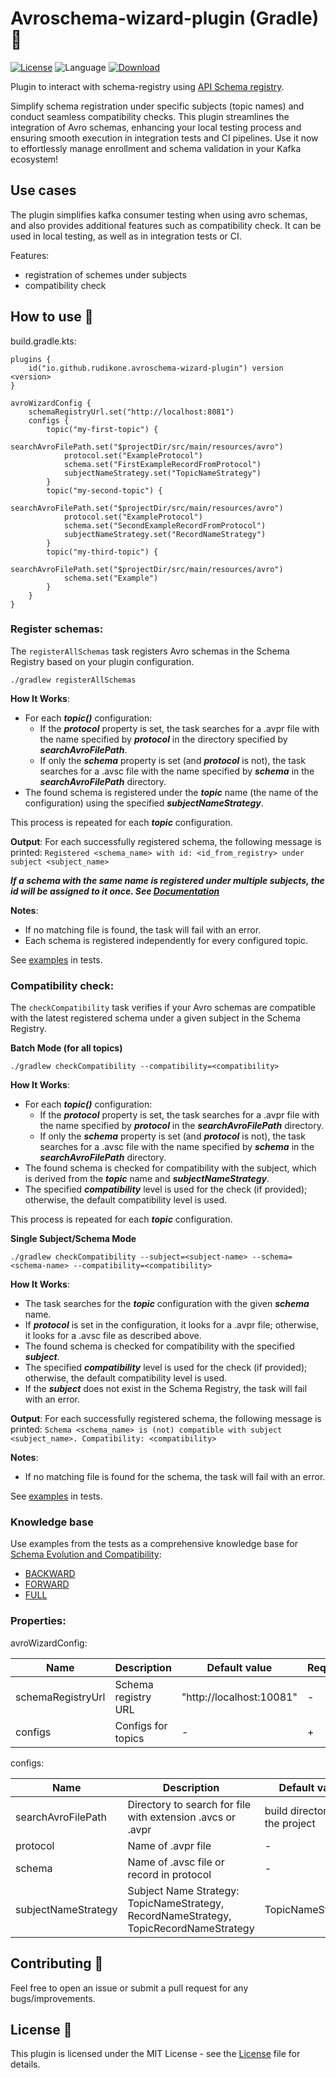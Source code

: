 # Avroschema-wizard-plugin (Gradle) 🐘

[![License](https://img.shields.io/github/license/cortinico/kotlin-android-template.svg)](LICENSE)
![Language](https://img.shields.io/github/languages/top/cortinico/kotlin-android-template?color=blue&logo=kotlin)
[![Download](https://img.shields.io/gradle-plugin-portal/v/io.github.rudikone.avroschema-wizard-plugin)](https://plugins.gradle.org/plugin/https://img.shields.io/gradle-plugin-portal/v/io.github.rudikone.avroschema-wizard-plugin)

Plugin to interact with schema-registry
using [API Schema registry](https://docs.confluent.io/platform/current/schema-registry/develop/api.html).

Simplify schema registration under specific subjects (topic names) and conduct seamless compatibility checks. This
plugin streamlines the integration of Avro schemas, enhancing your local testing process and ensuring smooth execution
in integration tests and CI pipelines. Use it now to effortlessly manage enrollment and schema validation in your Kafka
ecosystem!

## Use cases

The plugin simplifies kafka consumer testing when using avro schemas, and also provides additional features such as
compatibility check.
It can be used in local testing, as well as in integration tests or CI.

Features:

- registration of schemes under subjects
- compatibility check

## How to use 👣

build.gradle.kts:

```
plugins {
    id("io.github.rudikone.avroschema-wizard-plugin") version <version>
}

avroWizardConfig {
    schemaRegistryUrl.set("http://localhost:8081")
    configs {
        topic("my-first-topic") {
            searchAvroFilePath.set("$projectDir/src/main/resources/avro")
            protocol.set("ExampleProtocol")
            schema.set("FirstExampleRecordFromProtocol")
            subjectNameStrategy.set("TopicNameStrategy")
        }
        topic("my-second-topic") {
            searchAvroFilePath.set("$projectDir/src/main/resources/avro")
            protocol.set("ExampleProtocol")
            schema.set("SecondExampleRecordFromProtocol")
            subjectNameStrategy.set("RecordNameStrategy")
        }
        topic("my-third-topic") {
            searchAvroFilePath.set("$projectDir/src/main/resources/avro")
            schema.set("Example")
        }
    }
}
```

### Register schemas:

The `registerAllSchemas` task registers Avro schemas in the Schema Registry based on your plugin configuration.

```
./gradlew registerAllSchemas
```

**How It Works**:
- For each _**topic()**_ configuration:
    - If the **_protocol_** property is set, the task searches for a .avpr file with the name specified by **_protocol_** in the directory specified by **_searchAvroFilePath_**.
    - If only the **_schema_** property is set (and **_protocol_** is not), the task searches for a .avsc file with the name specified by **_schema_** in the **_searchAvroFilePath_** directory.
- The found schema is registered under the **_topic_** name (the name of the configuration) using the specified **_subjectNameStrategy_**.

This process is repeated for each _**topic**_ configuration.

**Output**:
For each successfully registered schema, the following message is printed:
`Registered <schema_name> with id: <id_from_registry> under subject <subject_name>`

***If a schema with the same name is registered under multiple subjects, the id will be assigned to it once. See [Documentation](https://docs.confluent.io/platform/current/schema-registry/develop/using.html#register-an-existing-schema-to-a-new-subject-name)***

**Notes**:
- If no matching file is found, the task will fail with an error.
- Each schema is registered independently for every configured topic.

See [examples](src/test/kotlin/io/github/rudikone/avroschemawizardplugin/RegisterTaskTest.kt) in tests.

### Compatibility check:

The `checkCompatibility` task verifies if your Avro schemas are compatible with the latest registered schema under a given subject in the Schema Registry.

**Batch Mode (for all topics)**

```
./gradlew checkCompatibility --compatibility=<compatibility>
```

**How It Works**:
- For each _**topic()**_ configuration:
    - If the **_protocol_** property is set, the task searches for a .avpr file with the name specified by **_protocol_** in the **_searchAvroFilePath_** directory.
    - If only the **_schema_** property is set (and **_protocol_** is not), the task searches for a .avsc file with the name specified by **_schema_** in the **_searchAvroFilePath_** directory.
- The found schema is checked for compatibility with the subject, which is derived from the **_topic_** name and **_subjectNameStrategy_**.
- The specified **_compatibility_** level is used for the check (if provided); otherwise, the default compatibility level is used.

This process is repeated for each **_topic_** configuration.


**Single Subject/Schema Mode**

```
./gradlew checkCompatibility --subject=<subject-name> --schema=<schema-name> --compatibility=<compatibility>
```

**How It Works**:
- The task searches for the **_topic_** configuration with the given **_schema_** name.
- If **_protocol_** is set in the configuration, it looks for a .avpr file; otherwise, it looks for a .avsc file as described above.
- The found schema is checked for compatibility with the specified **_subject_**.
- The specified **_compatibility_** level is used for the check (if provided); otherwise, the default compatibility level is used.
- If the **_subject_** does not exist in the Schema Registry, the task will fail with an error.

**Output**:
For each successfully registered schema, the following message is printed:
`Schema <schema_name> is (not) compatible with subject <subject_name>. Compatibility: <compatibility>`

**Notes**:
- If no matching file is found for the schema, the task will fail with an error.

See [examples](src/test/kotlin/io/github/rudikone/avroschemawizardplugin/CompatibilityTaskTest.kt) in tests.

### Knowledge base

Use examples from the tests as a comprehensive knowledge base for [Schema Evolution and Compatibility](https://docs.confluent.io/platform/current/schema-registry/fundamentals/schema-evolution.html):
- [BACKWARD](src/test/kotlin/io/github/rudikone/avroschemawizardplugin/compatibility/backward)
- [FORWARD](src/test/kotlin/io/github/rudikone/avroschemawizardplugin/compatibility/forward)
- [FULL](src/test/kotlin/io/github/rudikone/avroschemawizardplugin/compatibility/full)

### Properties:

avroWizardConfig:

| Name              | Description         | Default value            | Required |
|-------------------|---------------------|--------------------------|----------|
| schemaRegistryUrl | Schema registry URL | "http://localhost:10081" | -        |
| configs           | Configs for topics  | -                        | +        |

configs:

| Name                | Description                                                                           | Default value                  | Required |
|---------------------|---------------------------------------------------------------------------------------|--------------------------------|----------|
| searchAvroFilePath  | Directory to search for file with extension .avcs or .avpr                            | build directory of the project | -        |
| protocol            | Name of .avpr file                                                                    | -                              | -        |
| schema              | Name of .avsc file or record in protocol                                              | -                              | +        |
| subjectNameStrategy | Subject Name Strategy: TopicNameStrategy, RecordNameStrategy, TopicRecordNameStrategy | TopicNameStrategy              | -        |

## Contributing 🤝

Feel free to open an issue or submit a pull request for any bugs/improvements.

## License 📄

This plugin is licensed under the MIT License - see the [License](LICENSE) file for details.
